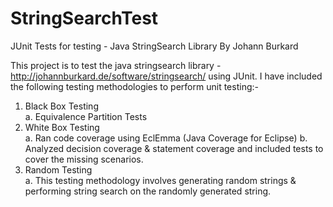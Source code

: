 # StringSearchTest
JUnit Tests for testing - Java StringSearch Library By Johann Burkard

This project is to test the java stringsearch library - http://johannburkard.de/software/stringsearch/ using JUnit.
I have included the following testing methodologies to perform unit testing:-
1. Black Box Testing<br/>
   a. Equivalence Partition Tests
2. White Box Testing<br/>
   a. Ran code coverage using EclEmma (Java Coverage for Eclipse)
   b. Analyzed decision coverage & statement coverage and included tests to cover the missing scenarios.
3. Random Testing<br/>
   a. This testing methodology involves generating random strings & performing string search on the randomly generated string.
